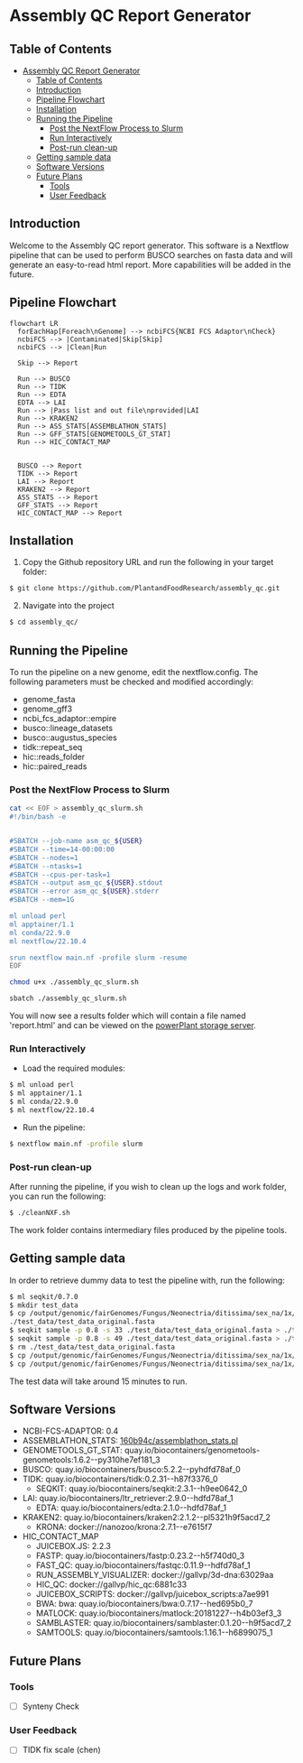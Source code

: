 # Assembly QC Report Generator

## Table of Contents

- [Assembly QC Report Generator](#assembly-qc-report-generator)
  - [Table of Contents](#table-of-contents)
  - [Introduction](#introduction)
  - [Pipeline Flowchart](#pipeline-flowchart)
  - [Installation](#installation)
  - [Running the Pipeline](#running-the-pipeline)
    - [Post the NextFlow Process to Slurm](#post-the-nextflow-process-to-slurm)
    - [Run Interactively](#run-interactively)
    - [Post-run clean-up](#post-run-clean-up)
  - [Getting sample data](#getting-sample-data)
  - [Software Versions](#software-versions)
  - [Future Plans](#future-plans)
    - [Tools](#tools)
    - [User Feedback](#user-feedback)

## Introduction

Welcome to the Assembly QC report generator. This software is a Nextflow pipeline that can be used to perform BUSCO searches on fasta data and will generate an easy-to-read html report. More capabilities will be added in the future.

## Pipeline Flowchart

```mermaid
flowchart LR
  forEachHap[Foreach\nGenome] --> ncbiFCS{NCBI FCS Adaptor\nCheck}
  ncbiFCS --> |Contaminated|Skip[Skip]
  ncbiFCS --> |Clean|Run

  Skip --> Report
  
  Run --> BUSCO
  Run --> TIDK
  Run --> EDTA
  EDTA --> LAI
  Run --> |Pass list and out file\nprovided|LAI
  Run --> KRAKEN2
  Run --> ASS_STATS[ASSEMBLATHON_STATS]
  Run --> GFF_STATS[GENOMETOOLS_GT_STAT]
  Run --> HIC_CONTACT_MAP


  BUSCO --> Report
  TIDK --> Report
  LAI --> Report
  KRAKEN2 --> Report
  ASS_STATS --> Report
  GFF_STATS --> Report
  HIC_CONTACT_MAP --> Report
```

## Installation

1. Copy the Github repository URL and run the following in your target folder:

```bash
$ git clone https://github.com/PlantandFoodResearch/assembly_qc.git
```

2. Navigate into the project

```bash
$ cd assembly_qc/
```

## Running the Pipeline

To run the pipeline on a new genome, edit the nextflow.config. The following parameters must be checked and modified accordingly:

- genome_fasta
- genome_gff3
- ncbi_fcs_adaptor::empire
- busco::lineage_datasets
- busco::augustus_species
- tidk::repeat_seq
- hic::reads_folder
- hic::paired_reads

### Post the NextFlow Process to Slurm

```bash
cat << EOF > assembly_qc_slurm.sh
#!/bin/bash -e


#SBATCH --job-name asm_qc_${USER}
#SBATCH --time=14-00:00:00
#SBATCH --nodes=1
#SBATCH --ntasks=1
#SBATCH --cpus-per-task=1
#SBATCH --output asm_qc_${USER}.stdout
#SBATCH --error asm_qc_${USER}.stderr
#SBATCH --mem=1G

ml unload perl
ml apptainer/1.1
ml conda/22.9.0
ml nextflow/22.10.4

srun nextflow main.nf -profile slurm -resume
EOF

chmod u+x ./assembly_qc_slurm.sh

sbatch ./assembly_qc_slurm.sh
```

You will now see a results folder which will contain a file named 'report.html' and can be viewed on the [powerPlant storage server](https://storage.powerplant.pfr.co.nz).

### Run Interactively

- Load the required modules:

```bash
$ ml unload perl
$ ml apptainer/1.1
$ ml conda/22.9.0
$ ml nextflow/22.10.4
```

- Run the pipeline:

```bash
$ nextflow main.nf -profile slurm
```

### Post-run clean-up

After running the pipeline, if you wish to clean up the logs and work folder, you can run the following:

```bash
$ ./cleanNXF.sh
```

The work folder contains intermediary files produced by the pipeline tools.

## Getting sample data

In order to retrieve dummy data to test the pipeline with, run the following:

```bash
$ ml seqkit/0.7.0
$ mkdir test_data
$ cp /output/genomic/fairGenomes/Fungus/Neonectria/ditissima/sex_na/1x/assembly_rs324p/v1/Nd324_canupilon_all.sorted.renamed.fasta \
./test_data/test_data_original.fasta
$ seqkit sample -p 0.8 -s 33 ./test_data/test_data_original.fasta > ./test_data/test_data1.fasta
$ seqkit sample -p 0.8 -s 49 ./test_data/test_data_original.fasta > ./test_data/test_data2.fasta
$ rm ./test_data/test_data_original.fasta
$ cp /output/genomic/fairGenomes/Fungus/Neonectria/ditissima/sex_na/1x/assembly_rs324p/v1/augustus.hints.fixed.gff3 ./test_data/test_data1.gff3
$ cp /output/genomic/fairGenomes/Fungus/Neonectria/ditissima/sex_na/1x/assembly_rs324p/v1/augustus.hints.fixed.gff3 ./test_data/test_data2.gff3
```

The test data will take around 15 minutes to run.

## Software Versions

- NCBI-FCS-ADAPTOR: 0.4
- ASSEMBLATHON_STATS: [160b94c/assemblathon_stats.pl](https://github.com/KorfLab/Assemblathon/blob/160b94c1d225d8b16625d0513ccb3dd73b456f74/assemblathon_stats.pl)
- GENOMETOOLS_GT_STAT: quay.io/biocontainers/genometools-genometools:1.6.2--py310he7ef181_3
- BUSCO: quay.io/biocontainers/busco:5.2.2--pyhdfd78af_0
- TIDK: quay.io/biocontainers/tidk:0.2.31--h87f3376_0
  - SEQKIT: quay.io/biocontainers/seqkit:2.3.1--h9ee0642_0
- LAI: quay.io/biocontainers/ltr_retriever:2.9.0--hdfd78af_1
  - EDTA: quay.io/biocontainers/edta:2.1.0--hdfd78af_1
- KRAKEN2: quay.io/biocontainers/kraken2:2.1.2--pl5321h9f5acd7_2
  - KRONA: docker://nanozoo/krona:2.7.1--e7615f7
- HIC_CONTACT_MAP
  - JUICEBOX.JS: 2.2.3
  - FASTP: quay.io/biocontainers/fastp:0.23.2--h5f740d0_3
  - FAST_QC: quay.io/biocontainers/fastqc:0.11.9--hdfd78af_1
  - RUN_ASSEMBLY_VISUALIZER: docker://gallvp/3d-dna:63029aa
  - HIC_QC: docker://gallvp/hic_qc:6881c33
  - JUICEBOX_SCRIPTS: docker://gallvp/juicebox_scripts:a7ae991
  - BWA: bwa: quay.io/biocontainers/bwa:0.7.17--hed695b0_7
  - MATLOCK: quay.io/biocontainers/matlock:20181227--h4b03ef3_3
  - SAMBLASTER: quay.io/biocontainers/samblaster:0.1.20--h9f5acd7_2
  - SAMTOOLS: quay.io/biocontainers/samtools:1.16.1--h6899075_1

## Future Plans

### Tools

- [ ] Synteny Check

### User Feedback

- [ ] TIDK fix scale (chen)
